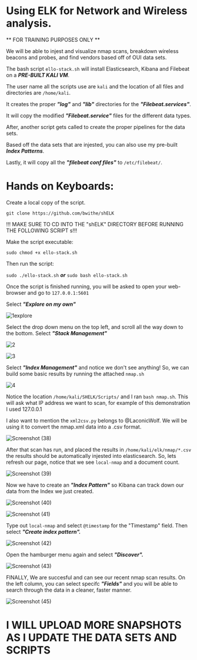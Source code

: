 # Using ELK for Network and Wireless analysis.
** FOR TRAINING PURPOSES ONLY **

We will be able to injest and visualize nmap scans, breakdown wireless beacons and probes, and find vendors based off of OUI data sets.

The bash script ```ello-stack.sh``` will install Elasticsearch, Kibana and Filebeat on a **_PRE-BUILT KALI VM_**. 

The user name all the scripts use are ```kali``` and the location of all files and directories are ```/home/kali```.

It creates the proper **_"log"_** and **_"lib"_** directories for the **_"Filebeat.services"_**.

It will copy the modified **_"Filebeat.service"_** files for the different data types.

After, another script gets called to create the proper pipelines for the data sets.

Based off the data sets that are injested, you can also use my pre-built **_Index Patterns_**.

Lastly, it will copy all the **_"filebeat conf files"_**  to ```/etc/filebeat/```.


# Hands on Keyboards: 
Create a local copy of the script.

```git clone https://github.com/bwithe/shELK```

!!! MAKE SURE TO CD INTO THE "shELK" DIRECTORY BEFORE RUNNING THE FOLLOWING SCRIPT s!!!

Make the script executable:

```sudo chmod +x ello-stack.sh```

Then run the script:

```sudo ./ello-stack.sh``` **_or_** ```sudo bash ello-stack.sh```

Once the script is finished running, you will be asked to open your web-browser and go to ```127.0.0.1:5601```

Select **_"Explore on my own"_**

![1explore](https://github.com/BwithE/shELK/assets/144924113/415cc467-138f-4b79-b4f6-c853296ef53d)

Select the drop down menu on the top left, and scroll all the way down to the bottom. Select **_"Stack Management"_**

![2](https://github.com/BwithE/shELK/assets/144924113/e8aadcbd-c934-4527-9830-2914c4aa76de)

![3](https://github.com/BwithE/shELK/assets/144924113/04807833-3d34-4411-a13d-6cbdeb2b001c)

Select **_"Index Management"_** and notice we don't see anything! So, we can build some basic results by running the attached ```nmap.sh```

![4](https://github.com/BwithE/shELK/assets/144924113/161b31c9-d803-4c67-8801-5871849b308b)

Notice the location ```/home/kali/SHELK/Scripts/``` and I ran ```bash nmap.sh```. This will ask what IP address we want to scan, for example of this demonstration I used 127.0.0.1

I also want to mention the ```xml2csv.py``` belongs to @LaconicWolf. We will be using it to convert the nmap.xml data into a .csv format.

![Screenshot (38)](https://github.com/BwithE/shELK/assets/144924113/c287bf1b-4ce8-4573-bec6-54531afbb046)

After that scan has run, and placed the results in ```/home/kali/elk/nmap/*.csv``` the results should be automatically injested into elasticsearch. So, lets refresh our page, notice that we see ```local-nmap``` and a document count.

![Screenshot (39)](https://github.com/BwithE/shELK/assets/144924113/29fedd77-381c-4f27-8ef7-47faab9656e5)

Now we have to create an **_"Index Pattern"_** so Kibana can track down our data from the Index we just created.

![Screenshot (40)](https://github.com/BwithE/shELK/assets/144924113/d376274b-6837-4743-895c-6404d2cd0608)

![Screenshot (41)](https://github.com/BwithE/shELK/assets/144924113/d91e7329-6926-40e0-ad5f-4859064d7d41)

Type out ```local-nmap``` and select ```@timestamp``` for the "Timestamp" field. Then select **_"Create index pattern"._**

![Screenshot (42)](https://github.com/BwithE/shELK/assets/144924113/533861ad-c975-46bc-99b9-28e97a27e732)

Open the hamburger menu again and select **_"Discover"._**

![Screenshot (43)](https://github.com/BwithE/shELK/assets/144924113/8733ceff-09ba-4cec-babc-e41f0e52f0cd)

FINALLY, We are succesful and can see our recent nmap scan results. On the left column, you can select specifc **_"Fields"_** and you will be able to search through the data in a cleaner, faster manner.

![Screenshot (45)](https://github.com/BwithE/shELK/assets/144924113/c6c82f77-3ed1-456f-bd92-e8a3267b6f44)

# I WILL UPLOAD MORE SNAPSHOTS AS I UPDATE THE DATA SETS AND SCRIPTS #
